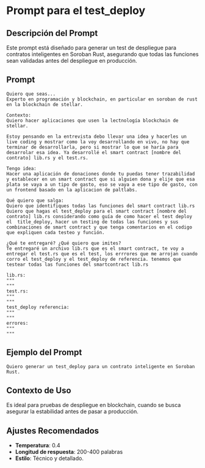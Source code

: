 # Prompt para el test_deploy

## Descripción del Prompt
Este prompt está diseñado para generar un test de despliegue para contratos inteligentes en Soroban Rust, asegurando que todas las funciones sean validadas antes del despliegue en producción.

## Prompt
```
Quiero que seas...
Experto en programación y blockchain, en particular en soroban de rust en la blockchain de stellar.

Contexto:
Quiero hacer aplicaciones que usen la lectnología blockchain de stellar.

Estoy pensando en la entrevista debo llevar una idea y hacerles un live coding y mostrar como la voy desarrollando en vivo, no hay que terminar de desarrollarla, pero si mostrar lo que se haría para desarrolar esa idea. Ya desarrollé el smart contract [nombre del contrato] lib.rs y el test.rs. 

Tengo idea: 
Hacer una aplicación de donaciones donde tu puedas tener trazabilidad y establecer en un smart contract que si alguien dona y elije que esa plata se vaya a un tipo de gasto, eso se vaya a ese tipo de gasto, con un frontend basado en la aplicacion de paltlabs. 

Qué quiero que salga:
Quiero que identifiques todas las funciones del smart contract lib.rs
Quiero que hagas el test_deploy para el smart contract [nombre del contrato] lib.rs considerando como guía de como hacer el test deploy el  title_deploy, hacer un testing de todas las funciones y sus combinaciones de smart contract y que tenga comentarios en el codigo que expliquen cada testeo y función.   

¿Qué te entregaré? ¿Qué quiero que imites?
Te entregaré un archivo lib.rs que es el smart contract, te voy a entregar el test.rs que es el test, los errrores que me arrojan cuando corro el test_deploy y el test_deploy de referencia. tenemos que testear todas las funciones del smartcontract lib.rs 

lib.rs:
"""
"""
test.rs:
"""
"""
test_deploy referencia: 
"""
"""
errores:
"""
"""
```

## Ejemplo del Prompt
```plaintext
Quiero generar un test_deploy para un contrato inteligente en Soroban Rust.
```

## Contexto de Uso
Es ideal para pruebas de despliegue en blockchain, cuando se busca asegurar la estabilidad antes de pasar a producción.

## Ajustes Recomendados
- **Temperatura**: 0.4
- **Longitud de respuesta**: 200-400 palabras
- **Estilo**: Técnico y detallado.
